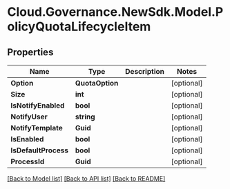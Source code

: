 # Cloud.Governance.NewSdk.Model.PolicyQuotaLifecycleItem
## Properties

Name | Type | Description | Notes
------------ | ------------- | ------------- | -------------
**Option** | **QuotaOption** |  | [optional] 
**Size** | **int** |  | [optional] 
**IsNotifyEnabled** | **bool** |  | [optional] 
**NotifyUser** | **string** |  | [optional] 
**NotifyTemplate** | **Guid** |  | [optional] 
**IsEnabled** | **bool** |  | [optional] 
**IsDefaultProcess** | **bool** |  | [optional] 
**ProcessId** | **Guid** |  | [optional] 

[[Back to Model list]](../README.md#documentation-for-models) [[Back to API list]](../README.md#documentation-for-api-endpoints) [[Back to README]](../README.md)

